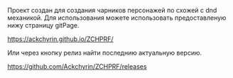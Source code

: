 Проект создан для создания чарников персонажей по схожей с dnd механикой.
Для использования можете использовать предоставленую нижу страницу gitPage.

https://ackchyrin.github.io/ZCHPRF/

Или через кнопку релиз найти последнию актуальную версию.

https://github.com/Ackchyrin/ZCHPRF/releases